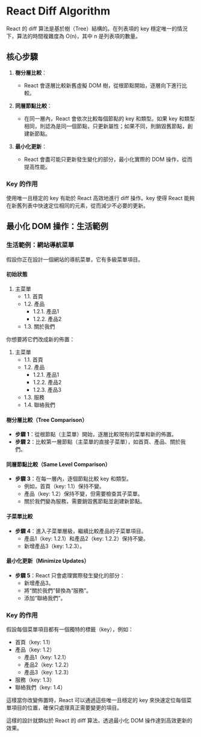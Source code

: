 # React Diff Algorithm

React 的 diff 算法是基於樹（Tree）結構的。在列表項的 key 穩定唯一的情況下，算法的時間複雜度為 O(n)，其中 n 是列表項的數量。

## 核心步驟

1. **樹分層比較**：
   - React 會逐層比較新舊虛擬 DOM 樹，從根節點開始，逐層向下進行比較。
   
2. **同層節點比較**：
   - 在同一層內，React 會依次比較每個節點的 key 和類型。如果 key 和類型相同，則認為是同一個節點，只更新屬性；如果不同，則銷毀舊節點，創建新節點。
   
3. **最小化更新**：
   - React 會盡可能只更新發生變化的部分，最小化實際的 DOM 操作，從而提高性能。

### Key 的作用

使用唯一且穩定的 key 有助於 React 高效地進行 diff 操作。key 使得 React 能夠在新舊列表中快速定位相同的元素，從而減少不必要的更新。

## 最小化 DOM 操作：生活範例

### 生活範例：網站導航菜單

假設你正在設計一個網站的導航菜單，它有多級菜單項目。

#### 初始狀態
1. 主菜單
   - 1.1. 首頁
   - 1.2. 產品
     - 1.2.1. 產品1
     - 1.2.2. 產品2
   - 1.3. 關於我們

你想要將它們改成新的佈置：
1. 主菜單
   - 1.1. 首頁
   - 1.2. 產品
     - 1.2.1. 產品1
     - 1.2.2. 產品2
     - 1.2.3. 產品3
   - 1.3. 服務
   - 1.4. 聯絡我們

#### 樹分層比較（Tree Comparison）
- **步驟 1**：從根節點（主菜單）開始，逐層比較現有的菜單和新的佈置。
- **步驟 2**：比較第一層節點（主菜單的直接子菜單），如首頁、產品、關於我們。

#### 同層節點比較（Same Level Comparison）
- **步驟 3**：在每一層內，逐個節點比較 key 和類型。
  - 例如，首頁（key: 1.1）保持不變。
  - 產品（key: 1.2）保持不變，但需要檢查其子菜單。
  - 關於我們變為服務，需要銷毀舊節點並創建新節點。

#### 子菜單比較
- **步驟 4**：進入子菜單層級，繼續比較產品的子菜單項目。
  - 產品1（key: 1.2.1）和產品2（key: 1.2.2）保持不變。
  - 新增產品3（key: 1.2.3）。

#### 最小化更新（Minimize Updates）
- **步驟 5**：React 只會處理實際發生變化的部分：
  - 新增產品3。
  - 將“關於我們”替換為“服務”。
  - 添加“聯絡我們”。

### Key 的作用
假設每個菜單項目都有一個獨特的標籤（key），例如：
- 首頁（key: 1.1）
- 產品（key: 1.2）
  - 產品1（key: 1.2.1）
  - 產品2（key: 1.2.2）
  - 產品3（key: 1.2.3）
- 服務（key: 1.3）
- 聯絡我們（key: 1.4）

這樣當你改變佈置時，React 可以通過這些唯一且穩定的 key 來快速定位每個菜單項目的位置，確保只處理真正需要變更的項目。

這樣的設計就類似於 React 的 diff 算法，透過最小化 DOM 操作達到高效更新的效果。
